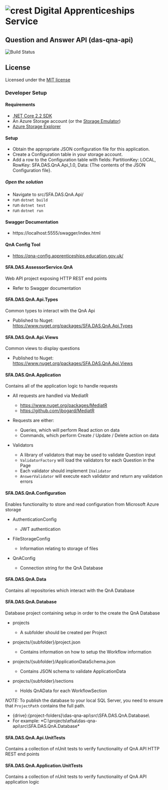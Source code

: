 # ![crest](https://assets.publishing.service.gov.uk/government/assets/crests/org_crest_27px-916806dcf065e7273830577de490d5c7c42f36ddec83e907efe62086785f24fb.png) Digital Apprenticeships Service

##  Question and Answer API (das-qna-api)
![Build Status](https://sfa-gov-uk.visualstudio.com/Digital%20Apprenticeship%20Service/_apis/build/status/Endpoint%20Assessment%20Organisation/das-qna-api)

## License
Licensed under the [MIT license](https://github.com/SkillsFundingAgency/das-assessor-service-external-apiclient/blob/master/LICENSE)

### Developer Setup

#### Requirements
- [.NET Core 2.2 SDK](https://dotnet.microsoft.com/download/dotnet-core/2.2)
- An Azure Storage account (or the [Storage Emulator](https://go.microsoft.com/fwlink/?linkid=717179&clcid=0x409))
- [Azure Storage Explorer](http://storageexplorer.com/)

#### Setup
- Obtain the appropriate JSON configuration file for this application.
- Create a Configuration table in your storage account.
- Add a row to the Configuration table with fields: PartitionKey: LOCAL, RowKey: SFA.DAS.QnA.Api_1.0, Data: {The contents of the JSON Configuration file}.

##### Open the solution
- Navigate to src/SFA.DAS.QnA.Api/
- run `dotnet build`
- run `dotnet test`
- run `dotnet run`

#### Swagger Documentation
- https://localhost:5555/swagger/index.html

#### QnA Config Tool
- https://qna-config.apprenticeships.education.gov.uk/

####  SFA.DAS.AssessorService.QnA
Web API project exposing HTTP REST end points
- Refer to Swagger documentation

#### SFA.DAS.QnA.Api.Types
Common types to interact with the QnA Api
- Published to Nuget: https://www.nuget.org/packages/SFA.DAS.QnA.Api.Types

#### SFA.DAS.QnA.Api.Views
Common views to display questions
- Published to Nuget: https://www.nuget.org/packages/SFA.DAS.QnA.Api.Views

#### SFA.DAS.QnA.Application
Contains all of the application logic to handle requests

- All requests are handled via MediatR
	- https://www.nuget.org/packages/MediatR
	- https://github.com/jbogard/MediatR

- Requests are either:
	- Queries, which will perform Read action on data
	- Commands, which perform Create / Update / Delete action on data
	
- Validators
	- A library of validators that may be used to validate Question input
	- `ValidatorFactory` will load the validators for each Question in the Page
	- Each validator should implement `IValidator`
	- `AnswerValidator` will execute each validator and return any validation errors

#### SFA.DAS.QnA.Configuration
Enables functionality to store and read configuration from Microsoft Azure storage

- AuthenticationConfig
	- JWT authentication
	
- FileStorageConfig
	- Information relating to storage of files
	
- QnAConfig
	- Connection string for the QnA Database

#### SFA.DAS.QnA.Data
Contains all repositories which interact with the QnA Database

#### SFA.DAS.QnA.Database
Database project containing setup in order to the create the QnA Database

- projects
	- A subfolder should be created per Project
	
- projects/{subfolder}/project.json
	- Contains information on how to setup the Workflow information
	
- projects/{subfolder}/ApplicationDataSchema.json
	- Contains JSON schema to validate ApplicationData
	
- projects/{subfolder}/sections
	- Holds QnAData for each WorkflowSection
	
_NOTE:_ To publish the database to your local SQL Server, you need to ensure that `ProjectPath` contains the full path.
- {drive}:\{project-folders}\das-qna-api\src\SFA.DAS.QnA.Database\
- For example: *C:\projects\efsa\das-qna-api\src\SFA.DAS.QnA.Database\*

#### SFA.DAS.QnA.Api.UnitTests
Contains a collection of nUnit tests to verify functionality of QnA API HTTP REST end points

#### SFA.DAS.QnA.Application.UnitTests
Contains a collection of nUnit tests to verify functionality of QnA API application logic

